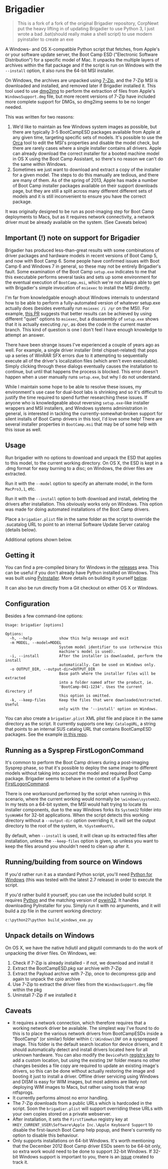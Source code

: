 # Brigadier
> This is a fork of a fork of the original Brigadier repository, CorpNewt put the heavy lifting in of updating Brigadier to use Python 3, I just wrote a bad .bat(should really make a shell script) to use modern pyinstaller to create an exe

A Windows- and OS X-compatible Python script that fetches, from Apple's or your software update server, the Boot Camp ESD ("Electronic Software Distribution") for a specific model of Mac. It unpacks the multiple layers of archives within the flat package and if the script is run on Windows with the `--install` option, it also runs the 64-bit MSI installer.

On Windows, the archives are unpacked using [7-Zip](http://www.7-zip.org), and the 7-Zip MSI is downloaded and installed, and removed later if Brigadier installed it. This tool used to use [dmg2img](http://vu1tur.eu.org/tools/) to perform the extraction of files from Apple's `WindowsSupport.dmg` file, but more recent versions of 7-Zip have included more complete support for DMGs, so dmg2img seems to be no longer needed.

This was written for two reasons:

1. We'd like to maintain as few Windows system images as possible, but there are typically 3-5 BootCampESD packages available from Apple at any given time, targeting specific sets of models. It's possible to use the [Orca](http://support.microsoft.com/kb/255905) tool to edit the MSI's properties and disable the model check, but there are rarely cases where a single installer contains all drivers. Apple can already download the correct installer for a booted machine model in OS X using the Boot Camp Assistant, so there's no reason we can't do the same within Windows.
2. Sometimes we just want to download and extract a copy of the installer for a given model. The steps to do this manually are tedious, and there are many of them. As of the spring of 2013, Apple has made a number of Boot Camp installer packages available on their support downloads page, but they are still a split across many different different sets of models and it is still inconvenient to ensure you have the correct package.

It was originally designed to be run as post-imaging step for Boot Camp deployments to Macs, but as it requires network connectivity, a network driver must be already available on the system. (See Caveats below)

## Important (!) note on support for Brigadier

Brigadier has produced less-than-great results with some combinations of driver packages and hardware models in recent versions of Boot Camp 5, and now with Boot Camp 6. Some people have confirmed issues with Boot Camp 6 and Windows 7 in general, so these may not be entirely Brigadier's fault. Some examination of the Boot Camp `setup.exe` indicates to me that this executable performs several tasks and sets up some environment for the eventual execution of `BootCamp.msi`, which we're not always able to get with Brigadier's simple invocation of `msiexec` to install the MSI directly.

I'm far from knowledgable enough about Windows internals to understand how to be able to perform a fully-automated version of whatever setup.exe actually does (besides eventually run `msiexec /i /qr` on the MSI). For example, [this PR](https://github.com/timsutton/brigadier/pull/14) suggests that better results can be achieved by using different "quiet" options to `msiexec`, but a disassembly of `setup.exe` shows that it is actually executing `/qr`, as does the code in the current master branch. This kind of question is one I don't feel I have enough knowledge to attempt an answer.

There have been strange issues I've experienced a couple of years ago as well. For example, a single driver installer (Intel chipset-related) that pops up a series of WinRAR SFX errors due to it attempting to sequentially execute all of the driver's localization files (which aren't even executable). Simply clicking through these dialogs eventually causes the installation to continue, but until that happens the process is blocked. This error doesn't happen when a user manually runs `setup.exe`, but why I do not understand.

While I maintain some hope to be able to resolve these issues, my environment's use case for dual-boot labs is shrinking and so it's difficult to justify the time required to spend further researching these issues. If anyone who is knowledgeable about reversing `setup.exe`-like installer wrappers and MSI installers, and Windows systems administration in general, is interested in tackling the currently-somewhat-broken support for silent installs of Boot Camp drivers in this tool, I'd love some help! There are several installer properties in `BootCamp.msi` that may be of some help with this issue as well.

## Usage

Run brigadier with no options to download and unpack the ESD that applies to this model, to the current working directory. On OS X, the ESD is kept in a .dmg format for easy burning to a disc; on Windows, the driver files are extracted.

Run it with the `--model` option to specify an alternate model, in the form `MacPro3,1`, etc.

Run it with the `--install` option to both download and install, deleting the drivers after installation. This obviously works only on Windows. This option was made for doing automated installations of the Boot Camp drivers.

Place a `brigadier.plist` file in the same folder as the script to override the .sucatalog URL to point to an internal Software Update Server catalog (details below).

Additional options shown below.

## Getting it

You can find a pre-compiled binary for Windows in the [releases](https://github.com/timsutton/brigadier/releases) area. This can be useful if you don't already have Python installed on Windows. This was built using [PyInstaller](http://www.pyinstaller.org). More details on building it yourself [below](#runningbuilding-from-source-on-windows).

It can also be run directly from a Git checkout on either OS X or Windows.

## Configuration

Besides a few command-line options:

<pre><code>Usage: brigadier [options]

Options:
  -h, --help            show this help message and exit
  -m MODEL, --model=MODEL
                        System model identifier to use (otherwise this
                        machine's model is used).
  -i, --install         After the installer is downloaded, perform the install
                        automatically. Can be used on Windows only.
  -o OUTPUT_DIR, --output-dir=OUTPUT_DIR
                        Base path where the installer files will be extracted
                        into a folder named after the product, ie.
                        'BootCamp-041-1234'. Uses the current directory if
                        this option is omitted.
  -k, --keep-files      Keep the files that were downloaded/extracted. Useful
                        only with the '--install' option on Windows.</code></pre>

You can also create a `brigadier.plist` XML plist file and place it in the same directory as the script. It currently supports one key: `CatalogURL`, a string that points to an internal SUS catalog URL that contains BootCampESD packages. See the example [in this repo](https://github.com/timsutton/brigadier/blob/master/plist-example/brigadier.plist).

## Running as a Sysprep FirstLogonCommand

It's common to perform the Boot Camp drivers during a post-imaging Sysprep phase, so that it's possible to deploy the same image to different models without taking into account the model and required Boot Camp package. Brigadier seems to behave in the context of a SysPrep <a href="http://technet.microsoft.com/en-us/library/cc722150(v=ws.10).aspx">FirstLogonCommand</a>.

There is one workaround performed by the script when running in this scenario, where the current working would normally be `\windows\system32`. In my tests on a 64-bit system, the MSI would halt trying to locate its installer components, due to the way Windows forks its `System32` folder into `SysWoW64` for 32-bit applications. When the script detects this working directory without a `--output-dir` option overriding it, it will set the output directory to the root of the system, ie. `%SystemRoot%\`.

By default, when `--install` is used, it will clean up its extracted files after installation, unless the `--keep-files` option is given, so unless you want to keep the files around you shouldn't need to clean up after it.

## Running/building from source on Windows

If you'd rather run it as a standard Python script, you'll need [Python for Windows](http://www.python.org/download/releases) (this was tested with the latest 2.7 release) in order to execute the script.

If you'd rather build it yourself, you can use the included build script. It requires [Python](http://www.python.org/download/releases) and the matching version of [pywin32](http://sourceforge.net/projects/pywin32/files). It handles downloading PyInstaller for you. Simply run it with no arguments, and it will build a zip file in the current working directory:

`c:\python27\python build_windows_exe.py`

## Unpack details on Windows

On OS X, we have the native hdiutil and pkgutil commands to do the work of unpacking the driver files. On Windows, we:

1. Check if 7-Zip is already installed - if not, we download and install it
2. Extract the BootCampESD.pkg xar archive with 7-Zip
3. Extract the Payload archive with 7-Zip, once to decompress gzip and again to unpack the cpio archive
4. Use 7-Zip to extract the driver files from the `WindowsSupport.dmg` file within the pkg
5. Uninstall 7-Zip if we installed it

## Caveats

* It requires a network connection, which therefore requires that a working network driver be available. The simplest way I've found to do this is to place the various network drivers from BootCampESDs inside a "BootCamp" (or similar) folder within `C:\Windows\INF` on a sysprepped image. This folder is the default search location for device drivers, and it should automatically detect and install drivers located here for all unknown hardware. You can also modify the `DevicePath` <a href="http://technet.microsoft.com/en-us/library/cc731664(v=ws.10).aspx">registry key</a> to add a custom location, but using the existing `INF` folder means no other changes besides a file copy are required to update an existing image's drivers, so this can be done without actually restoring the image and booting it just to install a driver. Offline driver servicing using Windows and DISM is easy for WIM images, but most admins are likely not deploying WIM images to Macs, but rather using tools that wrap ntfsprogs.
* It currently performs almost no error handling.
* The 7-Zip downloads from a public URLs which is hardcoded in the script. Soon the `brigadier.plist` will support overriding these URLs with your own copies stored on a private webserver.
* After installation, it sets the `FirstTimeRun` registry key at `HKEY_CURRENT_USER\Software\Apple Inc.\Apple Keyboard Support` to disable the first-launch Boot Camp help popup, and there's currently no option to disable this behaviour.
* Only supports installations on 64-bit Windows. It's worth mentioning that the December 2012 Boot Camp driver ESDs seem to be 64-bit only, so extra work would need to be done to support 32-bit Windows. If 32-bit Windows support is important to you, there is an [issue](https://github.com/timsutton/brigadier/issues/2) created to track it.
